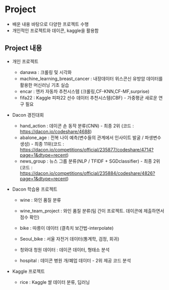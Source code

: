 # Project



* 배운 내용 바탕으로 다양한 프로젝트 수행
* 개인적인 프로젝트와 데이콘, kaggle을 활용함



## Project 내용
* 개인 프로젝트
  * danawa : 크롤링 및 시각화
  * machine_learning_breast_cancer : 내장데이터 위스콘신 유방암 데이터를 활용한 머신러닝 기초 실습
  * encar : 엔카 자동차 추천시스템 (크롤링,CF-KNN,CF-MF,surprise)
  * fifa22 : Kaggle 피파22 선수 데이터 추천시스템(CBF) - 가중평균 새로운 연구 필요



* Dacon 경진대회

  * hand_action : 데이콘 손 동작 분류(CNN) - 최종 2위 (코드 : https://dacon.io/codeshare/4688)
  * abalone_age : 전복 나이 예측(변수들의 관계에서 인사이트 발굴 / 파생변수 생성) - 최종 11위(코드 : https://dacon.io/competitions/official/235877/codeshare/4714?page=1&dtype=recent)
  * news_group : 뉴스 그룹 분류(NLP / TFIDF + SGDclassifier) - 최종 2위(코드 : https://dacon.io/competitions/official/235884/codeshare/4826?page=1&dtype=recent)
  



* Dacon 학습용 프로젝트

  * wine : 와인 품질 분류 

  * wine_team_project : 와인 품질 분류(팀 간이 프로젝트. 데이콘에 제출하면서 점수 확인)

  - bike : 따릉이 데이터 (결측치 보간법-interpolate)

  * Seoul_bike : 서울 자전거 데이터(통계학, 검정, 회귀)

  * 청와대 청원 데이터 : 데이콘 데이터, 형태소 분석

  * hospital : 데이콘 병원 개/폐업 데이터 - 2위 제공 코드 분석



* Kaggle 프로젝트
  * rice : Kaggle 쌀 데이터 분류, 딥러닝
